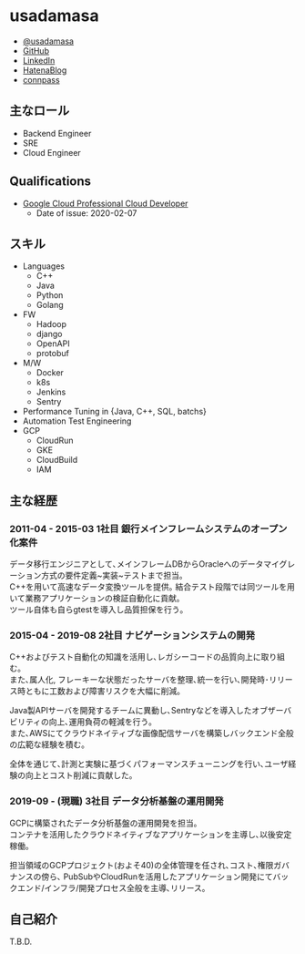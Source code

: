 # usadamasa

- [@usadamasa](https://twitter.com/usadamasa)
- [GitHub](https://github.com/usadamasa)
- [LinkedIn](https://www.linkedin.com/in/masaru-uchida/)
- [HatenaBlog](https://usadamasa.hatenablog.com/)
- [connpass](https://connpass.com/user/usadamasa/)

## 主なロール
- Backend Engineer
- SRE
- Cloud Engineer

## Qualifications
- [Google Cloud Professional Cloud Developer](https://www.credential.net/16baec71-a3b4-40b0-883f-00a2f9dc3e70)
  - Date of issue: 2020-02-07

## スキル
- Languages
  - C++
  - Java
  - Python
  - Golang
- FW
  - Hadoop
  - django
  - OpenAPI
  - protobuf
- M/W
  - Docker
  - k8s
  - Jenkins
  - Sentry
- Performance Tuning in {Java, C++, SQL, batchs}
- Automation Test Engineering
- GCP
  - CloudRun
  - GKE
  - CloudBuild
  - IAM

## 主な経歴
### 2011-04 - 2015-03 1社目 銀行メインフレームシステムのオープン化案件
データ移行エンジニアとして､メインフレームDBからOracleへのデータマイグレーション方式の要件定義~実装~テストまで担当｡  
C++を用いて高速なデータ変換ツールを提供｡ 結合テスト段階では同ツールを用いて業務アプリケーションの検証自動化に貢献｡  
ツール自体も自らgtestを導入し品質担保を行う｡

### 2015-04 - 2019-08 2社目 ナビゲーションシステムの開発
C++およびテスト自動化の知識を活用し､レガシーコードの品質向上に取り組む｡  
また､属人化, フレーキーな状態だったサーバを整理､統一を行い､開発時･リリース時ともに工数および障害リスクを大幅に削減｡  

Java製APIサーバを開発するチームに異動し､Sentryなどを導入したオブザーバビリティの向上､運用負荷の軽減を行う｡  
また､AWSにてクラウドネイティブな画像配信サーバを構築しバックエンド全般の広範な経験を積む｡  

全体を通じて､計測と実験に基づくパフォーマンスチューニングを行い､ユーザ経験の向上とコスト削減に貢献した｡

### 2019-09 - (現職) 3社目 データ分析基盤の運用開発
GCPに構築されたデータ分析基盤の運用開発を担当｡  
コンテナを活用したクラウドネイティブなアプリケーションを主導し､以後安定稼働｡  

担当領域のGCPプロジェクト(およそ40)の全体管理を任され､コスト､権限ガバナンスの傍ら､
PubSubやCloudRunを活用したアプリケーション開発にてバックエンド/インフラ/開発プロセス全般を主導､リリース｡

## 自己紹介
T.B.D.
